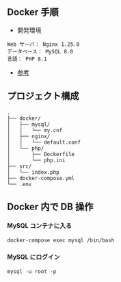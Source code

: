 ## Docker 手順

- 開発環境

```
Web サーバ： Nginx 1.25.0
データベース： MySQL 8.0
言語： PHP 8.1
```

- [参考](https://qiita.com/shikuno_dev/items/f236c8280bb745dd6fb4)

## プロジェクト構成

```
.
├── docker/
│   ├── mysql/
│   │   └── my.cnf
│   ├── nginx/
│   │   └── default.conf
│   └── php/
│       ├── Dockerfile
│       └── php.ini
├── src/
│   └── index.php
├── docker-compose.yml
└── .env
```

## Docker 内で DB 操作

#### MySQL コンテナに入る

```bash
docker-compose exec mysql /bin/bash
```

#### MySQL にログイン

```
mysql -u root -p
```

####
